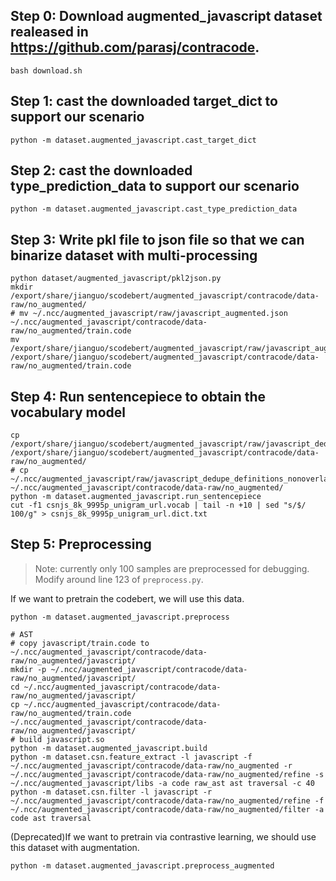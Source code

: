 
## Step 0: Download augmented_javascript dataset realeased in https://github.com/parasj/contracode. 
```
bash download.sh 
```

## Step 1: cast the downloaded target_dict to support our scenario
```
python -m dataset.augmented_javascript.cast_target_dict 
```

## Step 2: cast the downloaded type_prediction_data to support our scenario
```
python -m dataset.augmented_javascript.cast_type_prediction_data
```


## Step 3: Write pkl file to json file so that we can binarize dataset with multi-processing
```
python dataset/augmented_javascript/pkl2json.py
mkdir /export/share/jianguo/scodebert/augmented_javascript/contracode/data-raw/no_augmented/
# mv ~/.ncc/augmented_javascript/raw/javascript_augmented.json ~/.ncc/augmented_javascript/contracode/data-raw/no_augmented/train.code
mv /export/share/jianguo/scodebert/augmented_javascript/raw/javascript_augmented.json /export/share/jianguo/scodebert/augmented_javascript/contracode/data-raw/no_augmented/train.code
```

## Step 4: Run sentencepiece to obtain the vocabulary model

```
cp /export/share/jianguo/scodebert/augmented_javascript/raw/javascript_dedupe_definitions_nonoverlap_v2_train.jsonl.gz /export/share/jianguo/scodebert/augmented_javascript/contracode/data-raw/no_augmented/
# cp ~/.ncc/augmented_javascript/raw/javascript_dedupe_definitions_nonoverlap_v2_train.jsonl.gz ~/.ncc/augmented_javascript/contracode/data-raw/no_augmented/
python -m dataset.augmented_javascript.run_sentencepiece
cut -f1 csnjs_8k_9995p_unigram_url.vocab | tail -n +10 | sed "s/$/ 100/g" > csnjs_8k_9995p_unigram_url.dict.txt
```


## Step 5: Preprocessing
> Note: currently only 100 samples are preprocessed for debugging. Modify around line 123 of ```preprocess.py```.

If we want to pretrain the codebert, we will use this data.
```
python -m dataset.augmented_javascript.preprocess

# AST
# copy javascript/train.code to ~/.ncc/augmented_javascript/contracode/data-raw/no_augmented/javascript/
mkdir -p ~/.ncc/augmented_javascript/contracode/data-raw/no_augmented/javascript/
cd ~/.ncc/augmented_javascript/contracode/data-raw/no_augmented/javascript/
cp ~/.ncc/augmented_javascript/contracode/data-raw/no_augmented/train.code ~/.ncc/augmented_javascript/contracode/data-raw/no_augmented/javascript/
# build javascript.so
python -m dataset.augmented_javascript.build
python -m dataset.csn.feature_extract -l javascript -f ~/.ncc/augmented_javascript/contracode/data-raw/no_augmented -r ~/.ncc/augmented_javascript/contracode/data-raw/no_augmented/refine -s ~/.ncc/augmented_javascript/libs -a code raw_ast ast traversal -c 40
python -m dataset.csn.filter -l javascript -r ~/.ncc/augmented_javascript/contracode/data-raw/no_augmented/refine -f ~/.ncc/augmented_javascript/contracode/data-raw/no_augmented/filter -a code ast traversal

```

(Deprecated)If we want to pretrain via contrastive learning, we should use this dataset with augmentation.
```
python -m dataset.augmented_javascript.preprocess_augmented
```

